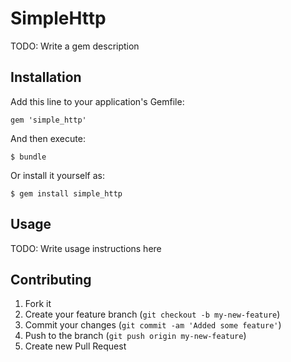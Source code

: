 # SimpleHttp

TODO: Write a gem description

## Installation

Add this line to your application's Gemfile:

    gem 'simple_http'

And then execute:

    $ bundle

Or install it yourself as:

    $ gem install simple_http

## Usage

TODO: Write usage instructions here

## Contributing

1. Fork it
2. Create your feature branch (`git checkout -b my-new-feature`)
3. Commit your changes (`git commit -am 'Added some feature'`)
4. Push to the branch (`git push origin my-new-feature`)
5. Create new Pull Request
